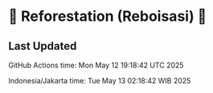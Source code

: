 
# 🌳 Reforestation (Reboisasi) 🌲

## Last Updated

GitHub Actions time: Mon May 12 19:18:42 UTC 2025

Indonesia/Jakarta time: Tue May 13 02:18:42 WIB 2025
